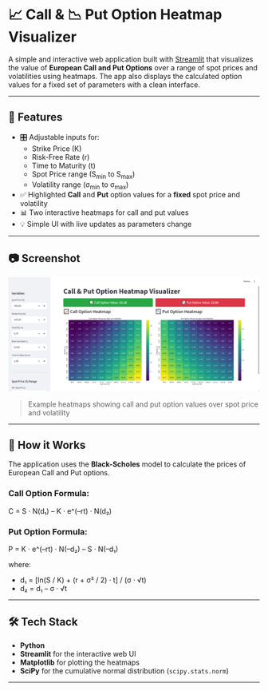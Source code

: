 # 📈 Call & 📉 Put Option Heatmap Visualizer

A simple and interactive web application built with [Streamlit](https://streamlit.io/) that visualizes the value of **European Call and Put Options** over a range of spot prices and volatilities using heatmaps. The app also displays the calculated option values for a fixed set of parameters with a clean interface.

---

## 🚀 Features

- 🎛 Adjustable inputs for:
  - Strike Price (K)
  - Risk-Free Rate (r)
  - Time to Maturity (t)
  - Spot Price range (S<sub>min</sub> to S<sub>max</sub>)
  - Volatility range (σ<sub>min</sub> to σ<sub>max</sub>)
- ✅ Highlighted **Call** and **Put** option values for a **fixed** spot price and volatility
- 📊 Two interactive heatmaps for call and put values
- 💡 Simple UI with live updates as parameters change

---

## 📷 Screenshot

![heatmap-demo](Black-Scholes.png)  
> Example heatmaps showing call and put option values over spot price and volatility

---

## 🧠 How it Works

The application uses the **Black-Scholes** model to calculate the prices of European Call and Put options.

### Call Option Formula:

C = S · N(d₁) – K · e^(–rt) · N(d₂)


### Put Option Formula:

P = K · e^(–rt) · N(–d₂) – S · N(–d₁)

where:

- d₁ = [ln(S / K) + (r + σ² / 2) · t] / (σ · √t)  
- d₂ = d₁ – σ · √t

---

## 🛠️ Tech Stack

- **Python**
- **Streamlit** for the interactive web UI
- **Matplotlib** for plotting the heatmaps
- **SciPy** for the cumulative normal distribution (`scipy.stats.norm`)

---

